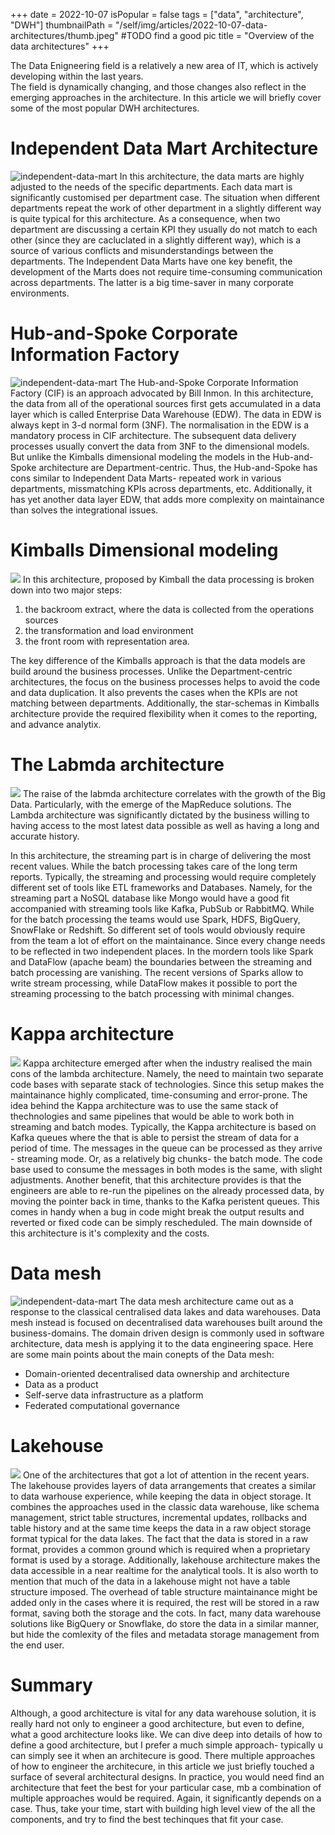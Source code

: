 +++
date = 2022-10-07
isPopular = false
tags = ["data", "architecture", "DWH"]
thumbnailPath = "/self/img/articles/2022-10-07-data-architectures/thumb.jpeg" #TODO find a good pic
title = "Overview of the data architectures"
+++

The Data Еnignеering field is a relatively a new area of IT, 
which is actively developing within the last years.  
The field is dynamically changing, and those changes also reflect in the emerging
approaches in the architecture. In this article we will briefly cover some of 
the most popular DWH architectures.

# Independent Data Mart Architecture
![independent-data-mart](/self/img/articles/2022-10-07-data-architectures/independent-data-marts.png)
In this architecture, the data marts are highly adjusted to the needs of 
the specific departments. Each data mart is significantly customised per 
department case. The situation when different departments repeat the work
of other department in a slightly different way is quite typical for this 
architecture. As a consequence, when two department are discussing a certain
KPI they usually do not match to each other (since they are cacluclated in 
a slightly different way), which is a source of various
conflicts and misunderstandings between the departments.
The Independent Data Marts have one key benefit, the development of
the Marts does not require time-consuming communication across departments.
The latter is a big time-saver in many corporate environments.


# Hub-and-Spoke Corporate Information Factory
![independent-data-mart](/self/img/articles/2022-10-07-data-architectures/hub-and-spoke.png)
The Hub-and-Spoke Corporate Information Factory (CIF) is an approach advocated by
Bill Inmon. In this architecture, the data from all of the operational sources
first gets accumulated in a data layer which is called Enterprise Data Warehouse 
(EDW). The data in EDW is always kept in 3-d normal form (3NF). The normalisation in 
the EDW is a mandatory process in CIF architecture.
The subsequent data delivery processes usually convert the data from 3NF to the
dimensional models. But unlike the Kimballs dimensional modeling the models 
in the Hub-and-Spoke architecture are Department-centric.
Thus, the Hub-and-Spoke has cons similar to Independent Data Marts- repeated
work in various departments, missmatching KPIs across departments, etc.
Additionally, it has yet another data layer EDW, that adds more complexity 
on maintainance than solves the integrational issues.


# Kimballs Dimensional modeling
![](/self/img/articles/2022-10-07-data-architectures/kimball.png)
In this architecture, proposed by Kimball the data processing is broken down
into two major steps:
1. the backroom extract, where the data is collected from
the operations sources
2. the transformation and load environment
3. the front room with representation area.

The key difference of the Kimballs approach is that the data models are build around 
the business processes. Unlike the Department-centric architectures, the focus on 
the business processes helps to avoid the code and data duplication. It also
prevents the cases when the KPIs are not matching between departments.
Additionally, the star-schemas in Kimballs architecture provide the 
required flexibility when it comes to the reporting, and advance analytix.

   

# The Labmda architecture
![](/self/img/articles/2022-10-07-data-architectures/lambda.png)
The raise of the labmda architecture correlates with the growth of the Big Data.
Particularly, with the emerge of the MapReduce solutions.
The Lambda architecture was significantly dictated by the business 
willing to having access to the most latest data possible as well as having 
a long and accurate history. 

In this architecture, the streaming part is in charge of delivering the most 
recent values. While the batch processing takes care of the long term reports.
Typically, the streaming and processing would require completely different set
of tools like ETL frameworks and Databases. Namely, for the streaming part a NoSQL
database like Mongo would have a good fit accompanied with streaming tools like 
Kafka, PubSub or RabbitMQ. 
While for the batch processing the teams would use Spark, HDFS, BigQuery, SnowFlake or
Redshift.
So different set of tools would obviously require from the team a lot of effort
on the maintainance. Since every change needs to be reflected in two independent
places.
In the mordern tools like Spark and DataFlow (apache beam) the boundaries between
the streaming and batch processing are vanishing. The recent versions of Sparks
allow to write stream processing, while DataFlow makes it possible to port the 
streaming processing to the batch processing with minimal changes.


# Kappa architecture
![](/self/img/articles/2022-10-07-data-architectures/kappa.png)
Kappa architecture emerged after when the industry realised the main cons of the
lambda architecture. Namely, the need to maintain two separate code bases with
separate stack of technologies. Since this setup makes the maintainance 
highly complicated, time-consuming and error-prone.
The idea behind the Kappa architecture was to use the same stack of thechnologies
and same pipelines that would be able to work both in streaming and batch modes.
Typically, the Kappa architecture is based on Kafka queues where the that is 
able to persist the stream of data for a period of time. The messages in the queue
can be processed as they arrive - streaming mode. Or, as a relatively big chunks- 
the batch mode. The code base used to consume the messages in both modes is the same,
with slight adjustments.
Another benefit, that this architecture provides is that the engineers are able to
re-run the pipelines on the already processed data, by moving the pointer back in 
time, thanks to the Kafka peristent queues. This comes in handy when a bug in 
code might break the output results and reverted or fixed code can be 
simply rescheduled. 
The main downside of this architecture is it's complexity and the costs.

# Data mesh
![independent-data-mart](/self/img/articles/2022-10-07-data-architectures/data-mesh.png)
The data mesh architecture came out as a response to the classical centralised 
data lakes and data warehouses. Data mesh instead is focused on decentralised data warehouses built around
the business-domains. The domain driven design is commonly used in software 
architecture, data mesh is applying it to the data engineering space.
Here are some main points about the main conepts of the Data mesh:
- Domain-oriented decentralised data ownership and architecture
- Data as a product
- Self-serve data infrastructure as a platform
- Federated computational governance

  
# Lakehouse
![](/self/img/articles/2022-10-07-data-architectures/lakehouse.png)
One of the architectures that got a lot of attention in the recent years.
The lakehouse provides layers of data arrangements that creates a similar to data warhouse
experience, while keeping the data in object storage.
It combines the approaches used in the classic data warehouse, like
schema management, strict table structures, incremental updates, rollbacks and table history
and at the same time keeps the data in a raw object storage format typical for 
the data lakes. The fact that the data is stored in a raw format,
provides a common ground which is required when a proprietary format is used by a storage. 
Additionally, lakehouse architecture makes the data accessible in a near realtime
for the analytical tools. 
It is also worth to mention that much of the data in a lakehouse might not have a
table structure imposed. The overhead of table structure maintainance might be added
only in the cases where it is required, the rest will be stored in a raw format, saving
both the storage and the cots.
In fact, many data warehouse solutions like BigQuery or Snowflake, do store the data in 
a similar manner, but hide the comlexity of the files and metadata storage 
management from the end user.


# Summary
Although, a good architecture is vital for any data warehouse solution, 
it is really hard not only to engineer a good architecture, but even to define, what a good
architecture looks like. We can dive deep into details of how to define a 
good architecture, but I prefer a much simple approach- typically u can simply see it
when an architecure is good. 
There multiple approaches of how to engineer the architecure, in this article
we just briefly touched a surface of several architectural designs. In practice, 
you would need find an architecture that feet the best for your particular case, mb
a combination of multiple approaches would be required. Again, it significantly 
depends on a case. Thus, take your time, start with building high level view of 
the all the components, and try to find the best techinques that fit your case.






